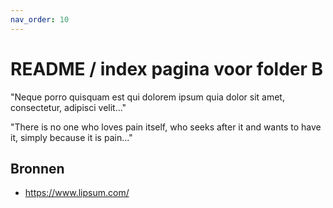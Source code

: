 ```yaml
---
nav_order: 10
---
```


# README / index pagina voor folder B

"Neque porro quisquam est qui dolorem ipsum quia dolor sit amet, consectetur, adipisci velit..."

"There is no one who loves pain itself, who seeks after it and wants to have it, simply because it is pain..."


## Bronnen

- https://www.lipsum.com/
